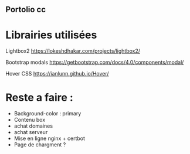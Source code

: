 ## Portolio cc
# Librairies utilisées

Lightbox2
https://lokeshdhakar.com/projects/lightbox2/

Bootstrap modals 
https://getbootstrap.com/docs/4.0/components/modal/

Hover CSS
https://ianlunn.github.io/Hover/

# Reste a faire : 

- Background-color : primary
- Contenu box
- achat domaines
- achat serveur
- Mise en ligne nginx + certbot
- Page de chargment ? 